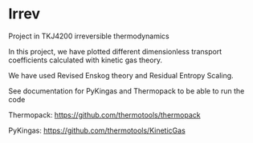 # Irrev
Project in TKJ4200 irreversible thermodynamics

In this project, we have plotted different dimensionless transport coefficients calculated with kinetic gas theory.

We have used Revised Enskog theory and Residual Entropy Scaling.

See documentation for PyKingas and Thermopack to be able to run the code

Thermopack: https://github.com/thermotools/thermopack

PyKingas: https://github.com/thermotools/KineticGas
